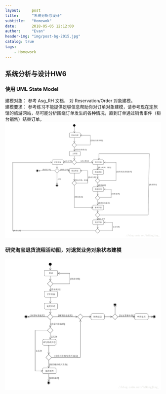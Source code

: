```yaml
---
layout:     post
title:      "系统分析与设计"
subtitle:   "Homewok"
date:       2018-05-05 12:12:00
author:     "Evan"
header-img: "img/post-bg-2015.jpg"
catalog: true
tags:
    - Homework
---
```


## 系统分析与设计HW6  
### 使用 UML State Model  
建模对象： 参考 Asg_RH 文档， 对 Reservation/Order 对象建模。   
建模要求： 参考练习不能提供足够信息帮助你对订单对象建模，请参考现在定旅馆的旅游网站，尽可能分析围绕订单发生的各种情况，直到订单通过销售事件（柜台销售）结束订单。   
![](xf.png)
### 研究淘宝退货流程活动图，对退货业务对象状态建模   
![](xf2.png)
